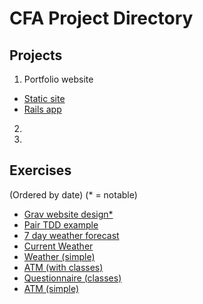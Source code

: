# CFA Project Directory


## Projects

1. Portfolio website
  * [Static site](http://binnyk.github.io)
  * [Rails app](http://binnyk.herokuapp.com)

2. 

3. 


## Exercises 
(Ordered by date)
(* = notable)

* [Grav website design*](https://github.com/BinnyK/cfa-ex-grav_design)
* [Pair TDD example](https://github.com/BinnyK/cfa-ex-pair-tdd)
* [7 day weather forecast](https://github.com/BinnyK/cfa-ex-weather-forecast)
* [Current Weather](https://github.com/BinnyK/cfa-ex-current-temp)
* [Weather (simple)](https://github.com/BinnyK/cfa-ex-temperature)
* [ATM (with classes)](https://github.com/BinnyK/cfa-ex-atm-v2)
* [Questionnaire (classes)](https://github.com/BinnyK/cfa-ex-questionnaire)
* [ATM (simple)](https://github.com/BinnyK/cfa-ex-atm)


